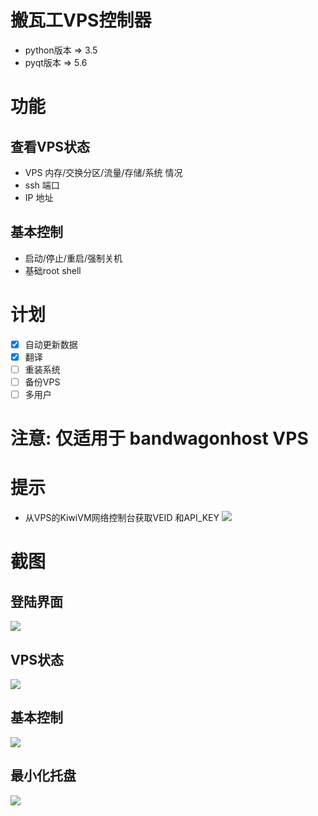 # 搬瓦工VPS控制器

- python版本 => 3.5
- pyqt版本 => 5.6

# 功能

## 查看VPS状态
- VPS 内存/交换分区/流量/存储/系统 情况
- ssh 端口 
- IP 地址

## 基本控制
- 启动/停止/重启/强制关机 
- 基础root shell

# 计划
- [x] 自动更新数据
- [x] 翻译
- [ ] 重装系统
- [ ] 备份VPS
- [ ] 多用户

# 注意: 仅适用于 bandwagonhost VPS 

# 提示
- 从VPS的KiwiVM网络控制台获取VEID 和API_KEY 
![](http://ozhtfx691.bkt.clouddn.com//bandwagong/@3RWGK_PXXT2F7$3BRZ%28XAJ.png)

# 截图
## 登陆界面
![](http://ozhtfx691.bkt.clouddn.com//bandwagong/bwh_lo_zh.png)
## VPS状态
![](http://ozhtfx691.bkt.clouddn.com//bandwagong/bwh_st_zh.png)
## 基本控制
![](http://ozhtfx691.bkt.clouddn.com//bandwagong/bwh_ct_zh.png)
## 最小化托盘
![](http://ozhtfx691.bkt.clouddn.com//bandwagong/bwh_tp_zh.png)
